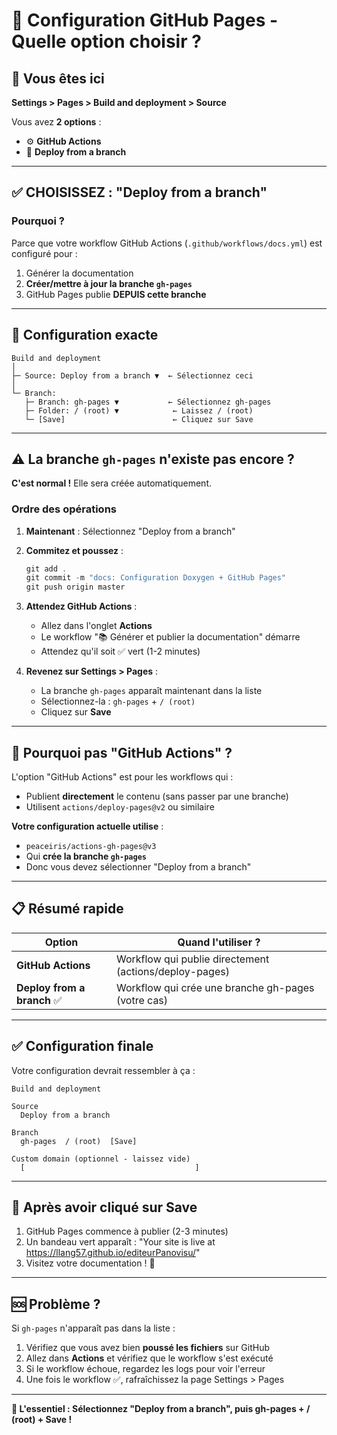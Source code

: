 # 🎯 Configuration GitHub Pages - Quelle option choisir ?

## 📍 Vous êtes ici

**Settings > Pages > Build and deployment > Source**

Vous avez **2 options** :
- ⚙️ **GitHub Actions**
- 🌿 **Deploy from a branch**

---

## ✅ CHOISISSEZ : "Deploy from a branch"

### Pourquoi ?

Parce que votre workflow GitHub Actions (`.github/workflows/docs.yml`) est configuré pour :
1. Générer la documentation
2. **Créer/mettre à jour la branche `gh-pages`**
3. GitHub Pages publie **DEPUIS cette branche**

---

## 🔧 Configuration exacte

```
Build and deployment
│
├─ Source: Deploy from a branch ▼  ← Sélectionnez ceci
│
└─ Branch: 
   ├─ Branch: gh-pages ▼           ← Sélectionnez gh-pages
   ├─ Folder: / (root) ▼            ← Laissez / (root)
   └─ [Save]                        ← Cliquez sur Save
```

---

## ⚠️ La branche `gh-pages` n'existe pas encore ?

**C'est normal !** Elle sera créée automatiquement.

### Ordre des opérations

1. **Maintenant** : Sélectionnez "Deploy from a branch"
2. **Commitez et poussez** :
   ```powershell
   git add .
   git commit -m "docs: Configuration Doxygen + GitHub Pages"
   git push origin master
   ```

3. **Attendez GitHub Actions** :
   - Allez dans l'onglet **Actions**
   - Le workflow "📚 Générer et publier la documentation" démarre
   - Attendez qu'il soit ✅ vert (1-2 minutes)

4. **Revenez sur Settings > Pages** :
   - La branche `gh-pages` apparaît maintenant dans la liste
   - Sélectionnez-la : `gh-pages` + `/ (root)`
   - Cliquez sur **Save**

---

## 🤔 Pourquoi pas "GitHub Actions" ?

L'option "GitHub Actions" est pour les workflows qui :
- Publient **directement** le contenu (sans passer par une branche)
- Utilisent `actions/deploy-pages@v2` ou similaire

**Votre configuration actuelle utilise** :
- `peaceiris/actions-gh-pages@v3` 
- Qui **crée la branche `gh-pages`**
- Donc vous devez sélectionner "Deploy from a branch"

---

## 📋 Résumé rapide

| Option | Quand l'utiliser ? |
|--------|-------------------|
| **GitHub Actions** | Workflow qui publie directement (actions/deploy-pages) |
| **Deploy from a branch** ✅ | Workflow qui crée une branche gh-pages (votre cas) |

---

## ✅ Configuration finale

Votre configuration devrait ressembler à ça :

```
Build and deployment

Source
  Deploy from a branch

Branch
  gh-pages  / (root)  [Save]

Custom domain (optionnel - laissez vide)
  [                                      ]
```

---

## 🚀 Après avoir cliqué sur Save

1. GitHub Pages commence à publier (2-3 minutes)
2. Un bandeau vert apparaît : "Your site is live at https://llang57.github.io/editeurPanovisu/"
3. Visitez votre documentation ! 🎉

---

## 🆘 Problème ?

Si `gh-pages` n'apparaît pas dans la liste :

1. Vérifiez que vous avez bien **poussé les fichiers** sur GitHub
2. Allez dans **Actions** et vérifiez que le workflow s'est exécuté
3. Si le workflow échoue, regardez les logs pour voir l'erreur
4. Une fois le workflow ✅, rafraîchissez la page Settings > Pages

---

**🎯 L'essentiel : Sélectionnez "Deploy from a branch", puis gh-pages + / (root) + Save !**
